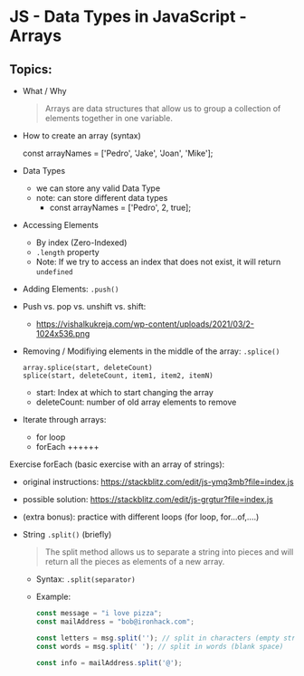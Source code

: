 

# JS - Data Types in JavaScript - Arrays


<!--- 

Status: highlighted

-->



## Topics:

- What / Why 

    > Arrays are data structures that allow us to group a collection of elements together in one variable.


- How to create an array (syntax)

  const arrayNames = ['Pedro', 'Jake', 'Joan', 'Mike'];

- Data Types
  - we can store any valid Data Type
  - note: can store different data types 
    -  const arrayNames = ['Pedro', 2, true];


- Accessing Elements
  - By index (Zero-Indexed)
  - `.length` property
  - Note: If we try to access an index that does not exist, it will return `undefined`


- Adding Elements: `.push()`

- Push vs. pop vs. unshift vs. shift:
  - https://vishalkukreja.com/wp-content/uploads/2021/03/2-1024x536.png


- Removing / Modifiying elements in the middle of the array: `.splice()`
  <!-- @LT: briefly -->

  ```
  array.splice(start, deleteCount)
  splice(start, deleteCount, item1, item2, itemN)
  ```
  - start: Index at which to start changing the array
  - deleteCount: number of old array elements to remove


- Iterate through arrays:
  - for loop
  - forEach ++++++


Exercise forEach (basic exercise with an array of strings):
- original instructions: https://stackblitz.com/edit/js-ymq3mb?file=index.js
- possible solution: https://stackblitz.com/edit/js-grgtur?file=index.js
- (extra bonus): practice with different loops (for loop, for...of,....)



- String `.split()` (briefly)
  
  > The split method allows us to separate a string into pieces and will return all the pieces as elements of a new array.

  - Syntax: `.split(separator)`
  

  - Example: 

    ```javascript
    const message = "i love pizza";
    const mailAddress = "bob@ironhack.com";

    const letters = msg.split(''); // split in characters (empty string)
    const words = msg.split(' '); // split in words (blank space)

    const info = mailAddress.split('@');

    ```

